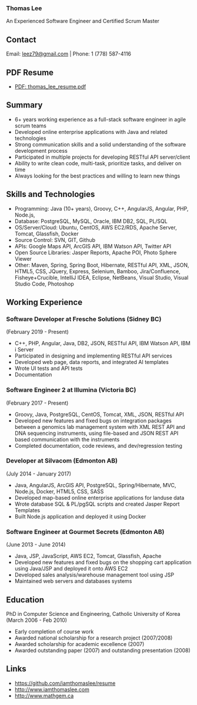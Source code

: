 ### Thomas Lee
An Experienced Software Engineer and Certified Scrum Master

## Contact
Email: leez79@gmail.com | Phone: 1 (778) 587-4116

## PDF Resume
- <a href="https://github.com/iamthomaslee/resume/blob/master/export/thomas_lee_resume.pdf" target="_blank">PDF: thomas_lee_resume.pdf</a>

## Summary
- 6+ years working experience as a full-stack software engineer in agile scrum teams
- Developed online enterprise applications with Java and related technologies
- Strong communication skills and a solid understanding of the software development process
- Participated in multiple projects for developing RESTful API server/client
- Ability to write clean code, multi-task, prioritize tasks, and deliver on time
- Always looking for the best practices and willing to learn new things

## Skills and Technologies
- Programming: Java (10+ years), Groovy, C++, AngularJS, Angular, PHP, Node.js, 
- Database: PostgreSQL, MySQL, Oracle, IBM DB2, SQL, PL/SQL
- OS/Server/Cloud: Ubuntu, CentOS, AWS EC2/RDS, Apache Server, Tomcat, Glassfish, Docker
- Source Control: SVN, GIT, Github
- APIs: Google Maps API, ArcGIS API, IBM Watson API, Twitter API
- Open Source Libraries: Jasper Reports, Apache POI, Photo Sphere Viewer
- Other: Maven, Spring, Spring Boot, Hibernate, RESTful API, XML, JSON, HTML5, CSS, JQuery, Express, Selenium, Bamboo, Jira/Confluence, Fisheye+Crucible, IntelliJ IDEA, Eclipse, NetBeans, Visual Studio, Visual Studio Code, Photoshop

## Working Experience
### Software Developer at Fresche Solutions (Sidney BC) 
(February 2019 - Present)
- C++, PHP, Angular, Java, DB2, JSON, RESTful API, IBM Watson API, IBM i Server
- Participated in designing and implementing RESTful API services
- Developed web page, data reports, and integrated AI templates
- Wrote UI tests and API tests
- Documentation
### Software Engineer 2 at Illumina (Victoria BC) 
(February 2017 - Present)
- Groovy, Java, PostgreSQL, CentOS, Tomcat, XML, JSON, RESTful API
- Developed new features and fixed bugs on integration packages between a genomics lab management system with XML REST API and DNA sequencing instruments, using file-based and JSON REST API based communication with the instruments 
- Completed documentation, code reviews, and dev/regression testing
### Developer at Silvacom (Edmonton AB) 
(July 2014 - January 2017)
- Java, AngularJS, ArcGIS API, PostgreSQL, Spring/Hibernate, MVC, Node.js, Docker, HTML5, CSS, SASS
- Developed map-based online enterprise applications for landuse data
- Wrote database SQL & PL/pgSQL scripts and created Jasper Report Templates
- Built Node.js application and deployed it using Docker
### Software Engineer at Gourmet Secrets (Edmonton AB) 
(June 2013 - June 2014)
- Java, JSP, JavaScript, AWS EC2, Tomcat, Glassfish, Apache
- Developed new features and fixed bugs on the shopping cart application using Java/JSP and deployed it onto AWS EC2
- Developed sales analysis/warehouse management tool using JSP 
- Maintained web servers and databases systems

## Education 
PhD in Computer Science and Engineering, Catholic University of Korea (March 2006 - Feb 2010)
- Early completion of course work
- Awarded national scholarship for a research project (2007/2008)
- Awarded scholarship for academic excellence (2007)
- Awarded outstanding paper (2007) and outstanding presentation (2008)

## Links
- https://github.com/iamthomaslee/resume
- http://www.iamthomaslee.com
- http://www.mathgem.ca

